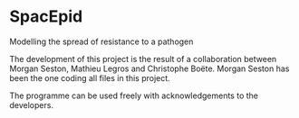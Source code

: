 # SpacEpid

Modelling the spread of resistance to a pathogen

The development of this project is the result of a collaboration between Morgan Seston, Mathieu Legros and Christophe Boëte.
Morgan Seston has been the one coding all files in this project.

The programme can be used freely with acknowledgements to the developers.

